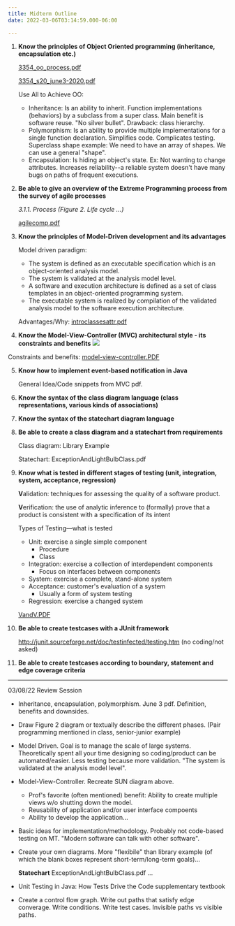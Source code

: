 ```yaml
---
title: Midterm Outline
date: 2022-03-06T03:14:59.000-06:00

---
```

1. **Know the principles of Object Oriented programming (inheritance, encapsulation etc.)**

    [3354_oo_process.pdf](https://heuristic-brahmagupta-965a2c.netlify.app/uploads/3354_oo_process.pdf)

    [3354_s20_june3-2020.pdf](https://heuristic-brahmagupta-965a2c.netlify.app/uploads/3354_s20_june3-2020.pdf)

    Use All to Achieve OO:
    * Inheritance: Is an ability to inherit. Function implementations (behaviors) by a subclass from a super class. Main benefit is software reuse.
      "No silver bullet".
      Drawback: class hierarchy.
    * Polymorphism: Is an ability to provide multiple implementations for a single function declaration. Simplifies code. Complicates testing. Superclass shape example: We need to have an array of shapes. We can use a general "shape".
    * Encapsulation: Is hiding an object's state. Ex: Not wanting to change attributes. Increases reliability--a reliable system doesn't have many bugs on paths of frequent executions.
 2. **Be able to give an overview of the Extreme Programming process from the survey of agile processes**

    _3.1.1. Process (Figure 2. Life cycle ...)_

    [agilecomp.pdf](https://heuristic-brahmagupta-965a2c.netlify.app/uploads/agilecomp.pdf)
 3. **Know the principles of Model-Driven development and its advantages**

    Model driven paradigm:
    * The system is defined as an executable specification which is an object-oriented analysis model.
    * The system is validated at the analysis model level.
    * A software and execution architecture is defined as a set of class templates in an object-oriented programming system.
    * The executable system is realized by compilation of the validated analysis model to the software execution architecture.

    Advantages/Why:
    [introclassesattr.pdf](https://heuristic-brahmagupta-965a2c.netlify.app/uploads/introclassesattr.pdf)
 4. **Know the Model-View-Controller (MVC) architectural style - its constraints and benefits** 
 ![](https://heuristic-brahmagupta-965a2c.netlify.app/uploads/mvc-diagram.jpg)

Constraints and benefits: [model-view-controller.PDF](https://heuristic-brahmagupta-965a2c.netlify.app/uploads/model-view-controller.PDF)

 5. **Know how to implement event-based notification in Java**

    General Idea/Code snippets from MVC pdf.
 6. **Know the syntax of the class diagram language (class representations, various kinds of associations)**
 7. **Know the syntax of the statechart diagram language**
 8. **Be able to create a class diagram and a statechart from requirements**

    Class diagram: Library Example

    Statechart: ExceptionAndLightBulbClass.pdf
 9. **Know what is tested in different stages of testing (unit, integration, system, acceptance, regression)**

    **V**alidation: techniques for assessing the quality of a software product.
    
    **V**erification: the use of analytic inference to (formally) prove that a product is consistent with a specification of its intent

    Types of Testing—what is tested
    * Unit: exercise a single simple component
      * Procedure
      * Class
    * Integration: exercise a collection of interdependent components
      * Focus on interfaces between components
    * System: exercise a complete, stand-alone system
    * Acceptance: customer's evaluation of a system
      * Usually a form of system testing
    * Regression: exercise a changed system

    [VandV.PDF](https://heuristic-brahmagupta-965a2c.netlify.app/uploads/VandV.PDF)
10. **Be able to create testcases with a JUnit framework**

    http://junit.sourceforge.net/doc/testinfected/testing.htm
    (no coding/not asked)
11. **Be able to create testcases according to boundary, statement and edge coverage criteria**

***

03/08/22 Review Session

- Inheritance, encapsulation, polymorphism. June 3 pdf. Definition, benefits and downsides.

- Draw Figure 2 diagram or textually describe the different phases. (Pair programming mentioned in class, senior-junior example)

- Model Driven. Goal is to manage the scale of large systems. Theoretically spent all your time designing so coding/product can be automated/easier. Less testing because more validation. "The system is validated at the analysis model level".

- Model-View-Controller. Recreate SUN diagram above.
   * Prof's favorite (often mentioned) benefit: Ability to create multiple views w/o shutting down the model.
   * Reusability of application and/or user interface compoents
   * Ability to develop the application...

- Basic ideas for implementation/methodology. Probably not code-based testing on MT. "Modern software can talk with other software".

- Create your own diagrams. More "flexibile" than library example (of which the blank boxes represent short-term/long-term goals)...

	**Statechart** ExceptionAndLightBulbClass.pdf ...

- Unit Testing in Java: How Tests Drive the Code supplementary textbook

- Create a control flow graph. Write out paths that satisfy edge converage. Write conditions. Write test cases. Invisible paths vs visible paths.
